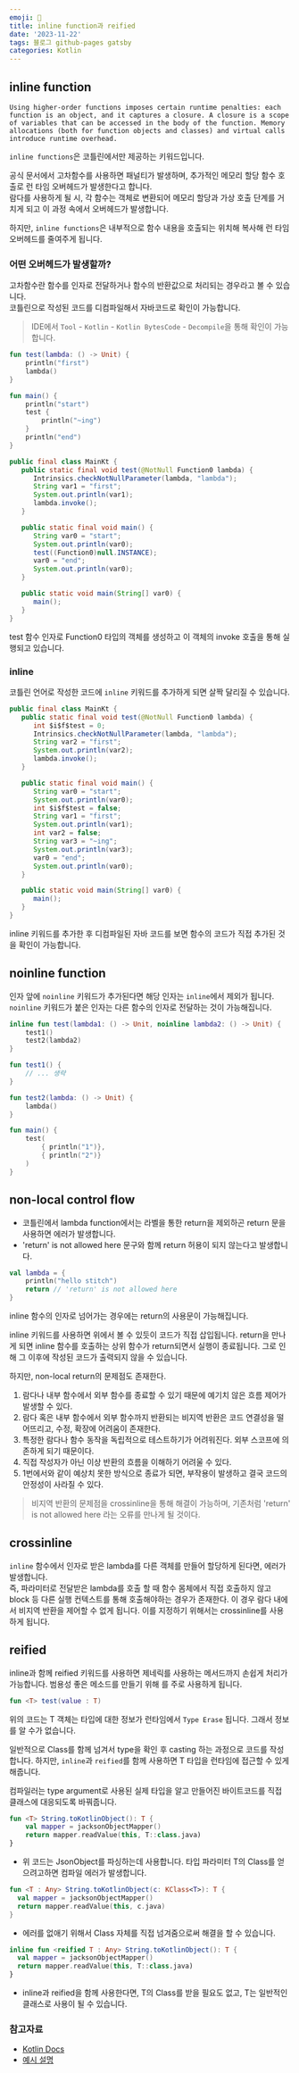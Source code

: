 ```yaml
---
emoji: 🧢
title: inline function과 reified
date: '2023-11-22'
tags: 블로그 github-pages gatsby
categories: Kotlin
---
```


## inline function

```
Using higher-order functions imposes certain runtime penalties: each function is an object, and it captures a closure. A closure is a scope of variables that can be accessed in the body of the function. Memory allocations (both for function objects and classes) and virtual calls introduce runtime overhead.
```

`inline functions`은 코틀린에서만 제공하는 키워드입니다.  

공식 문서에서 고차함수를 사용하면 패널티가 발생하며, 추가적인 메모리 할당 함수 호출로 런 타임 오버헤드가 발생한다고 합니다.  
람다를 사용하게 될 시, 각 함수는 객체로 변환되어 메모리 할당과 가상 호출 단계를 거치게 되고 이 과정 속에서 오버헤드가 발생합니다.

하지만, `inline functions`은 내부적으로 함수 내용을 호출되는 위치해 복사해 런 타임 오버헤드를 줄여주게 됩니다.


### 어떤 오버헤드가 발생할까?

고차함수란 함수를 인자로 전달하거나 함수의 반환값으로 처리되는 경우라고 볼 수 있습니다.  
코틀린으로 작성된 코드를 디컴파일해서 자바코드로 확인이 가능합니다.
> IDE에서 `Tool` - `Kotlin` - `Kotlin BytesCode` - `Decompile`을 통해 확인이 가능합니다.  

```kotlin
fun test(lambda: () -> Unit) {
    println("first")
    lambda()
}

fun main() {
    println("start")
    test {
        println("~ing")
    }
    println("end")
}
```

```java
public final class MainKt {
   public static final void test(@NotNull Function0 lambda) {
      Intrinsics.checkNotNullParameter(lambda, "lambda");
      String var1 = "first";
      System.out.println(var1);
      lambda.invoke();
   }

   public static final void main() {
      String var0 = "start";
      System.out.println(var0);
      test((Function0)null.INSTANCE);
      var0 = "end";
      System.out.println(var0);
   }

   public static void main(String[] var0) {
      main();
   }
}
```

test 함수 인자로 Function0 타입의 객체를 생성하고 이 객체의 invoke 호출을 통해 실행되고 있습니다.

### inline

코틀린 언어로 작성한 코드에 `inline` 키워드를 추가하게 되면 살짝 달리질 수 있습니다.

```java
public final class MainKt {
   public static final void test(@NotNull Function0 lambda) {
      int $i$f$test = 0;
      Intrinsics.checkNotNullParameter(lambda, "lambda");
      String var2 = "first";
      System.out.println(var2);
      lambda.invoke();
   }

   public static final void main() {
      String var0 = "start";
      System.out.println(var0);
      int $i$f$test = false;
      String var1 = "first";
      System.out.println(var1);
      int var2 = false;
      String var3 = "~ing";
      System.out.println(var3);
      var0 = "end";
      System.out.println(var0);
   }

   public static void main(String[] var0) {
      main();
   }
}
```

inline 키워드를 추가한 후 디컴파일된 자바 코드를 보면 함수의 코드가 직접 추가된 것을 확인이 가능합니다.

## noinline function

인자 앞에 `noinline` 키워드가 추가된다면 해당 인자는 `inline`에서 제외가 됩니다.
`noinline` 키워드가 붙은 인자는 다른 함수의 인자로 전달하는 것이 가능해집니다.

```kotlin
inline fun test(lambda1: () -> Unit, noinline lambda2: () -> Unit) {
    test1()
    test2(lambda2)
}

fun test1() {
    // ... 생략
}

fun test2(lambda: () -> Unit) {
    lambda()
}

fun main() {
    test(
        { println("1")},
        { println("2")}
    )
}
```

## non-local control flow

- 코틀린에서 lambda function에서는 라벨을 통한 return을 제외하곤 return 문을 사용하면 에러가 발생합니다.
- 'return' is not allowed here 문구와 함께 return 허용이 되지 않는다고 발생합니다.

```kotlin
val lambda = {
    println("hello stitch")
    return // 'return' is not allowed here
}
```

inline 함수의 인자로 넘어가는 경우에는 return의 사용문이 가능해집니다.  

inline 키워드를 사용하면 위에서 볼 수 있듯이 코드가 직접 삽입됩니다. return을 만나게 되면 inline 함수를 호출하는 상위 함수가 return되면서 실행이 종료됩니다. 그로 인해 그 이후에 작성된 코드가 출력되지 않을 수 있습니다.

하지만, non-local return의 문제점도 존재한다.
1. 람다나 내부 함수에서 외부 함수를 종료할 수 있기 때문에 예기치 않은 흐름 제어가 발생할 수 있다.
2. 람다 혹은 내부 함수에서 외부 함수까지 반환되는 비지역 반환은 코드 연결성을 떨어뜨리고, 수정, 확장에 어려움이 존재한다.
3. 특정한 람다나 함수 동작을 독립적으로 테스트하기가 어려워진다. 외부 스코프에 의존하게 되기 때문이다.
4. 직접 작성자가 아닌 이상 반환의 흐름을 이해하기 어려울 수 있다.
5. 1번에서와 같이 예상치 못한 방식으로 종료가 되면, 부작용이 발생하고 결국 코드의 안정성이 사라질 수 있다.

> 비지역 반환의 문제점을 crossinline을 통해 해결이 가능하며, 기존처럼 'return' is not allowed here 라는 오류를 만나게 될 것이다.


## crossinline

`inline` 함수에서 인자로 받은 lambda를 다른 객체를 만들어 할당하게 된다면, 에러가 발생합니다.  
즉, 파라미터로 전달받은 lambda를 호출 할 때 함수 몸체에서 직접 호출하지 않고 block 등 다른 실행 컨텍스트를 통해 호출해야하는 경우가 존재한다. 이 경우 람다 내에서 비지역 반환을 제어할 수 없게 됩니다. 이를 지정하기 위해서는 crossinline를 사용하게 됩니다.


## reified

inline과 함께 reified 키워드를 사용하면 제네릭를 사용하는 메서드까지 손쉽게 처리가 가능합니다. 범용성 좋은 메소드를 만들기 위해 <T>를 주로 사용하게 됩니다.

```kotlin
fun <T> test(value : T)
```

위의 코드는 T 객체는 타입에 대한 정보가 런타임에서 `Type Erase` 됩니다. 그래서 정보를 알 수가 없습니다.

일반적으로 Class를 함께 넘겨서 type을 확인 후 casting 하는 과정으로 코드를 작성합니다. 하지만, `inline`과 `reified`를 함께 사용하면 T 타입을 런타임에 접근할 수 있게 해줍니다.

컴파일러는 type argument로 사용된 실제 타입을 알고 만들어진 바이트코드를 직접 클래스에 대응되도록 바꿔줍니다.

```kotlin
fun <T> String.toKotlinObject(): T {
    val mapper = jacksonObjectMapper()
    return mapper.readValue(this, T::class.java)
}
```

- 위 코드는 JsonObject를 파싱하는데 사용합니다. 타입 파라미터 T의 Class를 얻으려고하면 컴파일 에러가 발생합니다.

```kotlin
fun <T : Any> String.toKotlinObject(c: KClass<T>): T {
  val mapper = jacksonObjectMapper()
  return mapper.readValue(this, c.java)
}
```

- 에러를 없애기 위해서 Class 자체를 직접 넘겨줌으로써 해결을 할 수 있습니다.

```kotlin
inline fun <reified T : Any> String.toKotlinObject(): T {
  val mapper = jacksonObjectMapper()
  return mapper.readValue(this, T::class.java)
}
```

- inline과 reified을 함께 사용한다면, T의 Class를 받을 필요도 없고, T는 일반적인 클래스로 사용이 될 수 있습니다.

### 참고자료

- [Kotlin Docs](https://kotlinlang.org/docs/inline-functions.html)
- [예시 설명](https://zoiworld.tistory.com/403)
